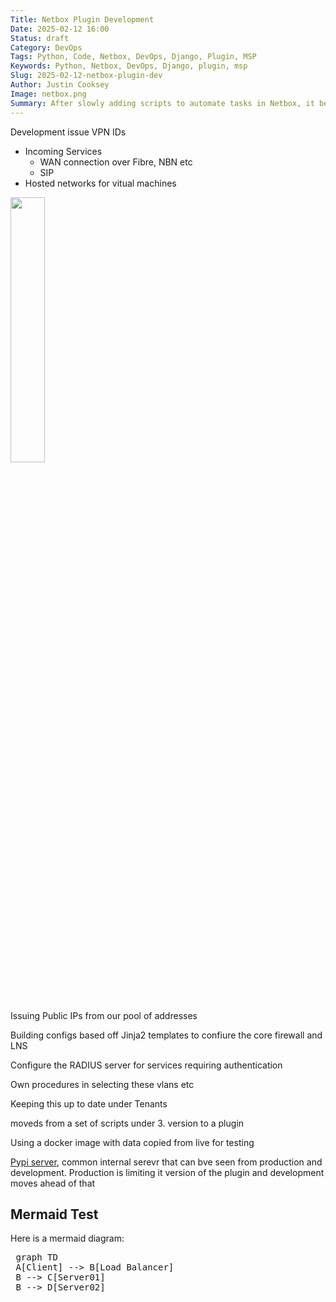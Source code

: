 ```yaml
---
Title: Netbox Plugin Development
Date: 2025-02-12 16:00
Status: draft
Category: DevOps
Tags: Python, Code, Netbox, DevOps, Django, Plugin, MSP
Keywords: Python, Netbox, DevOps, Django, plugin, msp
Slug: 2025-02-12-netbox-plugin-dev
Author: Justin Cooksey
Image: netbox.png
Summary: After slowly adding scripts to automate tasks in Netbox, it became apparent that it would be more effective to imoplement them all in a Netbox (Django) plugin.  These are some notes covering my migration to a plugin.
---
```


Development issue VPN IDs
  - Incoming Services
    - WAN connection over Fibre, NBN etc
    - SIP
  - Hosted networks for vitual machines

<img src="{attach}netbox.png"  width="33%" height="33%">


Issuing Public IPs from our pool of addresses

Building configs based off Jinja2 templates to confiure the core firewall and LNS

Configure the RADIUS server for services requiring authentication

Own procedures in selecting these vlans etc

Keeping this up to date under Tenants

moveds from a set of scripts under 3. version to a plugin

Using a docker image with data copied from live for testing

[Pypi server](https://github.com/pypiserver/pypiserver), common internal serevr that can bve seen from production and development.  Production is limiting it version of the plugin and development moves ahead of that


## Mermaid Test

<script type="module"> import mermaid from 'https://cdn.jsdelivr.net/npm/mermaid@10/dist/mermaid.esm.min.mjs'; mermaid.initialize({ startOnLoad: true }); </script>

Here is a mermaid diagram:
<pre class="mermaid">
 graph TD 
 A[Client] --> B[Load Balancer] 
 B --> C[Server01] 
 B --> D[Server02]
</pre>



